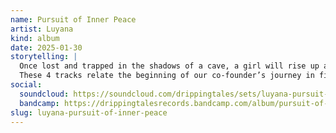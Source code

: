 ```yaml
---
name: Pursuit of Inner Peace 
artist: Luyana
kind: album
date: 2025-01-30
storytelling: |
  Once lost and trapped in the shadows of a cave, a girl will rise up and break the chains of uncertainty. Accepting past mistakes and ignorance to overcome denial, she will walk the treacherous path to the exit, seeking the promising light which shines brighter and brighter at the end of the tunnel…
  These 4 tracks relate the beginning of our co-founder’s journey in finding her own sound, featuring some of her very first productions ever. Energetic and driving while also atmospheric and relaxing, Luyana draws from the rhythms of her tekno roots, blending in darkpsy and ambient influences to create a unique hi-speed forest psytrance flying through beautiful clair-obscur soundscapes…
social:
  soundcloud: https://soundcloud.com/drippingtales/sets/luyana-pursuit-of-inner-peace
  bandcamp: https://drippingtalesrecords.bandcamp.com/album/pursuit-of-inner-peace
slug: luyana-pursuit-of-inner-peace
---
```

